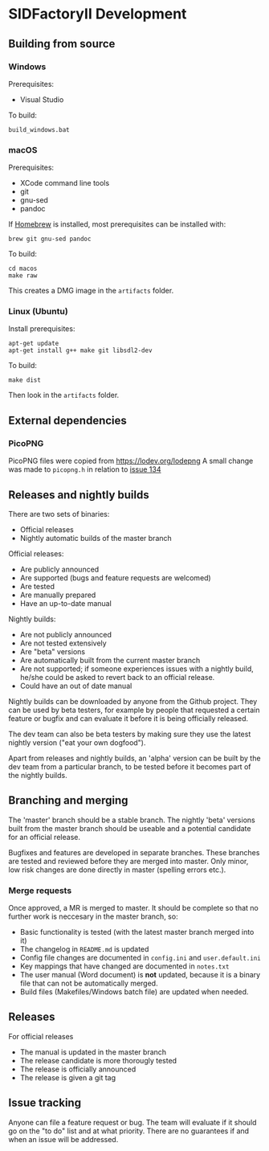 # SIDFactoryII Development

## Building from source

### Windows

Prerequisites:

- Visual Studio

To build:

    build_windows.bat

### macOS

Prerequisites:

- XCode command line tools
- git
- gnu-sed
- pandoc

If [Homebrew](https://brew.sh) is installed, most prerequisites can be installed with:

    brew git gnu-sed pandoc

To build:

    cd macos
    make raw

This creates a DMG image in the `artifacts` folder.

### Linux (Ubuntu)

Install prerequisites:

    apt-get update
    apt-get install g++ make git libsdl2-dev

To build:

    make dist

Then look in the `artifacts` folder.

## External dependencies

### PicoPNG

PicoPNG files were copied from https://lodev.org/lodepng
A small change was made to `picopng.h` in relation to [issue 134](https://github.com/Chordian/sidfactory2/issues/134)

## Releases and nightly builds

There are two sets of binaries:

- Official releases
- Nightly automatic builds of the master branch

Official releases:

- Are publicly announced
- Are supported (bugs and feature requests are welcomed)
- Are tested
- Are manually prepared
- Have an up-to-date manual

Nightly builds:

- Are not publicly announced
- Are not tested extensively
- Are "beta" versions
- Are automatically built from the current master branch
- Are not supported; if someone experiences issues with a nightly build, he/she
  could be asked to revert back to an official release.
- Could have an out of date manual

Nightly builds can be downloaded by anyone from the Github project. They can
be used by beta testers, for example by people that requested a certain feature
or bugfix and can evaluate it before it is being officially released.

The dev team can also be beta testers by making sure they use the latest nightly
version ("eat your own dogfood").

Apart from releases and nightly builds, an 'alpha' version can be built by the
dev team from a particular branch, to be tested before it becomes part of the
nightly builds.

## Branching and merging

The 'master' branch should be a stable branch. The nightly 'beta' versions built
from the master branch should be useable and a potential candidate for an
official release.

Bugfixes and features are developed in separate branches. These branches are
tested and reviewed before they are merged into master. Only minor, low risk
changes are done directly in master (spelling errors etc.).

### Merge requests

Once approved, a MR is merged to master. It should be complete so that no
further work is neccesary in the master branch, so:

- Basic functionality is tested (with the latest master branch merged into it)
- The changelog in `README.md` is updated
- Config file changes are documented in `config.ini` and `user.default.ini`
- Key mappings that have changed are documented in `notes.txt`
- The user manual (Word document) is **not** updated, because it is a binary
  file that can not be automatically merged.
- Build files (Makefiles/Windows batch file) are updated when needed.

## Releases

For official releases

- The manual is updated in the master branch
- The release candidate is more thorougly tested
- The release is officially announced
- The release is given a git tag

## Issue tracking

Anyone can file a feature request or bug. The team will evaluate if it should go
on the "to do" list and at what priority. There are no guarantees if and when an
issue will be addressed.
